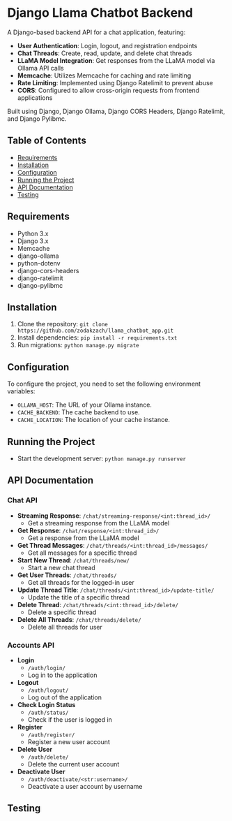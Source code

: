 # Django Llama Chatbot Backend

A Django-based backend API for a chat application, featuring:

* **User Authentication**: Login, logout, and registration endpoints
* **Chat Threads**: Create, read, update, and delete chat threads
* **LLaMA Model Integration**: Get responses from the LLaMA model via Ollama API calls
* **Memcache**: Utilizes Memcache for caching and rate limiting
* **Rate Limiting**: Implemented using Django Ratelimit to prevent abuse
* **CORS**: Configured to allow cross-origin requests from frontend applications

Built using Django, Django Ollama, Django CORS Headers, Django Ratelimit, and Django Pylibmc.
## Table of Contents

* [Requirements](#requirements)
* [Installation](#installation)
* [Configuration](#configuration)
* [Running the Project](#running-the-project)
* [API Documentation](#api-documentation)
* [Testing](#testing)

## Requirements

* Python 3.x
* Django 3.x
* Memcache
* django-ollama
* python-dotenv
* django-cors-headers
* django-ratelimit
* django-pylibmc

## Installation

1. Clone the repository: `git clone https://github.com/zodakzach/llama_chatbot_app.git`
2. Install dependencies: `pip install -r requirements.txt`
3. Run migrations: `python manage.py migrate`

## Configuration

To configure the project, you need to set the following environment variables:

* `OLLAMA_HOST`: The URL of your Ollama instance.
* `CACHE_BACKEND`: The cache backend to use.
* `CACHE_LOCATION`: The location of your cache instance.

## Running the Project

* Start the development server: `python manage.py runserver`

## API Documentation

### Chat API

* **Streaming Response**: `/chat/streaming-response/<int:thread_id>/`
	+ Get a streaming response from the LLaMA model
* **Get Response**: `/chat/response/<int:thread_id>/`
	+ Get a response from the LLaMA model
* **Get Thread Messages**: `/chat/threads/<int:thread_id>/messages/`
	+ Get all messages for a specific thread
* **Start New Thread**: `/chat/threads/new/`
	+ Start a new chat thread
* **Get User Threads**: `/chat/threads/`
	+ Get all threads for the logged-in user
* **Update Thread Title**: `/chat/threads/<int:thread_id>/update-title/`
	+ Update the title of a specific thread
* **Delete Thread**: `/chat/threads/<int:thread_id>/delete/`
	+ Delete a specific thread
* **Delete All Threads**: `/chat/threads/delete/`
	+ Delete all threads for user

### Accounts API

* **Login**
	+ `/auth/login/`
	+ Log in to the application
* **Logout**
	+ `/auth/logout/`
	+ Log out of the application
* **Check Login Status**
	+ `/auth/status/`
	+ Check if the user is logged in
* **Register**
	+ `/auth/register/`
	+ Register a new user account
* **Delete User**
	+ `/auth/delete/`
	+ Delete the current user account
* **Deactivate User**
	+ `/auth/deactivate/<str:username>/`
	+ Deactivate a user account by username

## Testing